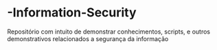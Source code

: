 # -Information-Security
Repositório com intuito de demonstrar conhecimentos, scripts, e outros demonstrativos relacionados a segurança da informação
